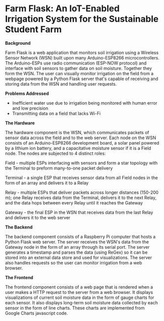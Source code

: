 # Farm Flask: An IoT-Enabled Irrigation System for the Sustainable Student Farm

**Background**

Farm Flask is a web application that monitors soil irrigation using a Wireless Sensor Network (WSN) built upon many Arduino-ESP8266 microcontrollers. The Arduino-ESPs use radio communication (ESP-NOW protocol) and interface with soil sensors to gather data on soil moisture. Together they form the WSN. The user can visually monitor irrigation on the field from a webpage powered by a Python Flask server that's capable of receiving and storing data from the WSN and handling user requests.

**Problems Addressed**

- Inefficient water use due to irrigation being monitored with human error and low precision
- Transmitting data on a field that lacks Wi-Fi

**The Hardware** 

The hardware component is the WSN, which communicates packets of sensor data across the field and to the web server. Each node on the WSN consists of an Arduino-ESP8266 development board, a solar panel powered by a lithium ion battery, and a capacitative moisture sensor if it is a Field node. 
The nodes are subjected to 4 distinct roles:

Field - multiple ESPs interfacing with sensors and form a star topology with the Terminal to preform many-to-one packet delivery

Terminal - a single ESP that receives sensor data from all Field nodes in the form of an array and delivers it to a Relay

Relay - multiple ESPs that deliver packets across longer distances (150-200 m); one Relay receives data from the Terminal, delivers it to the next Relay, and the data hops between every Relay until it reaches the Gateway

Gateway - the final ESP in the WSN that receives data from the last Relay and delivers it to the web server

**The Backend**  

The backend component consists of a Raspberry Pi computer that hosts a Python Flask web server. The server receives the WSN's data from the Gateway node in the form of an array through its serial port. The server generates a timestamp and parses the data (using ReGex) so it can be stored into an external data store and used for visualizations. The server also handles requests so the user can monitor irrigation from a web browser.

**The Frontend** 

The frontend component consists of a web page that is rendered when a user makes a HTTP request to the server from a web browser. It displays visualizations of current soil moisture data in the form of gauge charts for each sensor. It also displays long-term soil moisture data collected by each sensor in the form of line charts. These charts are implemented from Google Charts javascript code.

